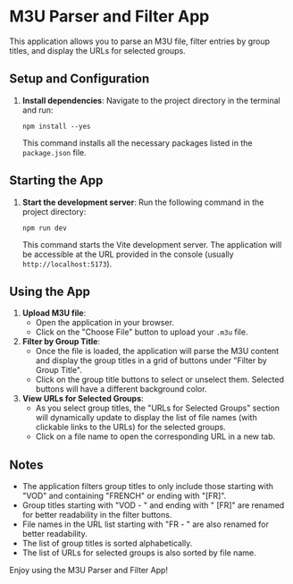 # M3U Parser and Filter App

This application allows you to parse an M3U file, filter entries by group titles, and display the URLs for selected groups.

## Setup and Configuration

1.  **Install dependencies**:
    Navigate to the project directory in the terminal and run:
    ```shell
    npm install --yes
    ```
    This command installs all the necessary packages listed in the `package.json` file.

## Starting the App

1.  **Start the development server**:
    Run the following command in the project directory:
    ```shell
    npm run dev
    ```
    This command starts the Vite development server. The application will be accessible at the URL provided in the console (usually `http://localhost:5173`).

## Using the App

1.  **Upload M3U file**:
    -   Open the application in your browser.
    -   Click on the "Choose File" button to upload your `.m3u` file.
2.  **Filter by Group Title**:
    -   Once the file is loaded, the application will parse the M3U content and display the group titles in a grid of buttons under "Filter by Group Title".
    -   Click on the group title buttons to select or unselect them. Selected buttons will have a different background color.
3.  **View URLs for Selected Groups**:
    -   As you select group titles, the "URLs for Selected Groups" section will dynamically update to display the list of file names (with clickable links to the URLs) for the selected groups.
    -   Click on a file name to open the corresponding URL in a new tab.

## Notes

-   The application filters group titles to only include those starting with "VOD" and containing "FRENCH" or ending with "[FR]".
-   Group titles starting with "VOD - " and ending with " [FR]" are renamed for better readability in the filter buttons.
-   File names in the URL list starting with "FR - " are also renamed for better readability.
-   The list of group titles is sorted alphabetically.
-   The list of URLs for selected groups is also sorted by file name.

Enjoy using the M3U Parser and Filter App!
